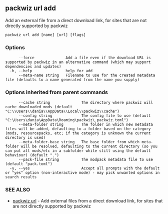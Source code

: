 ## packwiz url add

Add an external file from a direct download link, for sites that are not directly supported by packwiz

```
packwiz url add [name] [url] [flags]
```

### Options

```
      --force              Add a file even if the download URL is supported by packwiz in an alternative command (which may support dependencies and updates)
  -h, --help               help for add
      --meta-name string   Filename to use for the created metadata file (defaults to a name generated from the name you supply)
```

### Options inherited from parent commands

```
      --cache string              The directory where packwiz will cache downloaded mods (default "C:\\Users\\dania\\AppData\\Local\\packwiz\\cache")
      --config string             The config file to use (default "C:\Users\dania\AppData\Roaming\packwiz\.packwiz.toml")
      --meta-folder string        The folder in which new metadata files will be added, defaulting to a folder based on the category (mods, resourcepacks, etc; if the category is unknown the current directory is used)
      --meta-folder-base string   The base folder from which meta-folder will be resolved, defaulting to the current directory (so you can put all mods/etc in a subfolder while still using the default behaviour) (default ".")
      --pack-file string          The modpack metadata file to use (default "pack.toml")
  -y, --yes                       Accept all prompts with the default or "yes" option (non-interactive mode) - may pick unwanted options in search results
```

### SEE ALSO

* [packwiz url](packwiz_url.md)	 - Add external files from a direct download link, for sites that are not directly supported by packwiz

